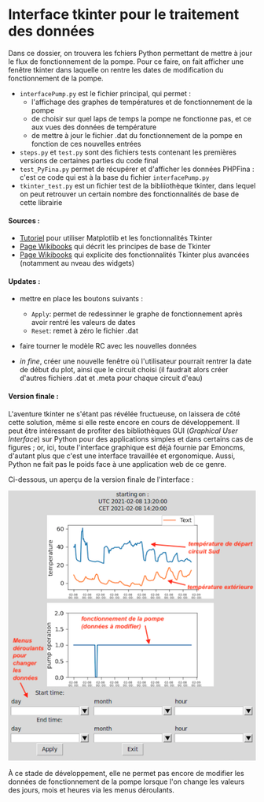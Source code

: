 
# Interface tkinter pour le traitement des données 

Dans ce dossier, on trouvera les fchiers Python permettant de mettre à jour le flux de fonctionnement de la pompe. Pour ce faire, on fait afficher une fenêtre tkinter dans laquelle on rentre les dates de modification du fonctionnement de la pompe. 
* `interfacePump.py` est le fichier principal, qui permet :
   * l'affichage des graphes de températures et de fonctionnement de la pompe 
   * de choisir sur quel laps de temps la pompe ne fonctionne pas, et ce aux vues des données de température 
   * de mettre à jour le fichier .dat du fonctionnement de la pompe en fonction de ces nouvelles entrées
* `steps.py` et `test.py` sont des fichiers tests contenant les premières versions de certaines parties du code final
* `test_PyFina.py` permet de récupérer et d'afficher les données PHPFina : c'est ce code qui est à la base du fichier `interfacePump.py`
* `tkinter_test.py` est un fichier test de la bibliiothèque tkinter, dans lequel on peut retrouver un certain nombre des fonctionnalités de base de cette librairie


#### Sources :

* [Tutoriel](https://youtu.be/Zw6M-BnAPP0) pour utiliser Matplotlib et les fonctionnalités Tkinter 
* [Page Wikibooks](https://fr.wikibooks.org/wiki/Programmation_Python/Tkinter) qui décrit les principes de base de Tkinter
* [Page Wikibooks](https://fr.wikibooks.org/wiki/Programmation_Python/Et_pour_quelques_widgets_de_plus...) qui explicite des fonctionnalités Tkinter plus avancées (notamment au nveau des widgets)


#### Updates :

* mettre en place les boutons suivants :
  * `Apply`: permet de redessinner le graphe de fonctionnement après avoir rentré les valeurs de dates
  * `Reset`: remet à zéro le fichier .dat 

* faire tourner le modèle RC avec les nouvelles données
* *in fine*, créer une nouvelle fenêtre où l'utilisateur pourrait rentrer la date de début du plot, ainsi que le circuit choisi (il faudrait alors créer d'autres fichiers .dat et .meta pour chaque circuit d'eau) 


#### Version finale : 

L'aventure tkinter ne s'étant pas révélée fructueuse, on laissera de côté cette solution, même si elle reste encore en cours de développement. Il peut être intéressant de profiter des bibliothèques GUI (*Graphical User Interface*) sur Python pour des applications simples et dans certains cas de figures ; or,  ici, toute l'interface graphique est déjà fournie par Emoncms, d'autant plus que c'est une interface travaillée et ergonomique. Aussi, Python ne fait pas le poids face à une application web de ce genre. 

Ci-dessous, un aperçu de la version finale de l'interface : 

![interface tkinter](interface.png)

À ce stade de développement, elle ne permet pas encore de modifier les données de fonctionnement de la pompe lorsque l'on change les valeurs des jours, mois et heures via les menus déroulants. 


